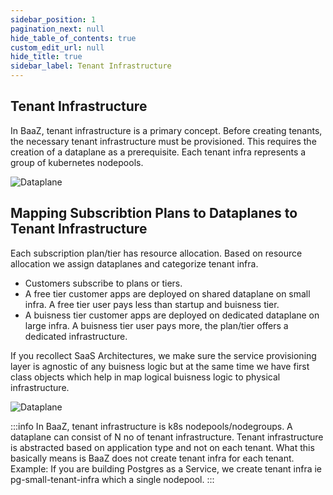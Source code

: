 ```yaml
---
sidebar_position: 1
pagination_next: null
hide_table_of_contents: true
custom_edit_url: null
hide_title: true
sidebar_label: Tenant Infrastructure
---
```


## Tenant Infrastructure

In BaaZ, tenant infrastructure is a primary concept. Before creating tenants, the necessary tenant infrastructure must be provisioned. This requires the creation of a dataplane as a prerequisite. Each tenant infra represents a group of kubernetes nodepools.

<div style={{ textAlign: 'left' }}>
  <img src={require('../../../static/img/ti.png').default} alt="Dataplane" style={{ width: '50%', height: 'auto' }} />
</div>

## Mapping Subscribtion Plans to Dataplanes to Tenant Infrastructure

Each subscription plan/tier has resource allocation. Based on resource allocation we assign dataplanes and categorize tenant infra.

- Customers subscribe to plans or tiers.
- A free tier customer apps are deployed on shared dataplane on small infra. A free tier user pays less than startup and buisness tier.
- A buisness tier customer apps are deployed on dedicated dataplane on large infra. A buisness tier user pays more, the plan/tier offers a dedicated infrastructure.

If you recollect SaaS Architectures, we make sure the service provisioning layer is agnostic of any buisness logic but at the same time we have first class objects which help in map logical buisness logic to physical infrastructure. 

<div style={{ textAlign: 'center' }}>
  <img src={require('../../../static/img/dataplane-ti-map.png').default} alt="Dataplane" style={{ height: 'auto' }} />
</div>

:::info
In BaaZ, tenant infrastructure is k8s nodepools/nodegroups. A dataplane can consist of N no of tenant infrastructure. Tenant infrastructure is abstracted based on application type and not on each tenant.
What this basically means is BaaZ does not create tenant infra for each tenant. Example: If you are building Postgres as a Service, we create tenant infra ie pg-small-tenant-infra which a single nodepool. 
:::